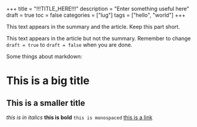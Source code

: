 +++
title = "!!!TITLE_HERE!!!"
description = "Enter something useful here"
draft = true
toc = false
categories = ["lug"]
tags = ["hello", "world"]
+++

This text appears in the summary and the article. Keep this part short.

<!--more-->

This text appears in the article but not the summary.
Remember to change `draft = true` to `draft = false` when you are done.

Some things about markdown:

This is a big title
====================

This is a smaller title
-----------------------

*this is in italics* **this is bold** `this is monospaced`
[this is a link](https://google.com)
